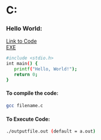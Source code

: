 # C:
### Hello World:
[Link to Code](./helloworld.c)     
[EXE](./a.out)     
```sh 
#include <stdio.h>
int main() {
   printf("Hello, World!");
   return 0;
}
```
#### **To compile the code:**
```sh 
gcc filename.c
```
#### **To Execute Code:**
```sh 
./outputfile.out (default = a.out)
```
